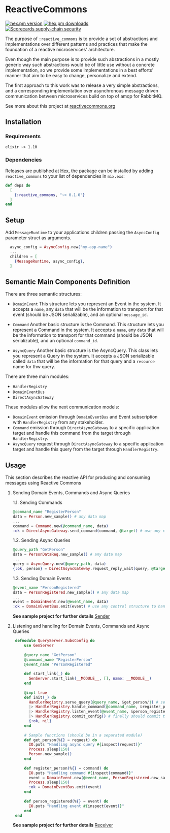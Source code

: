 # ReactiveCommons

[![hex.pm version](https://img.shields.io/hexpm/v/reactive_commons.svg?style=flat)](https://hex.pm/packages/reactive_commons)
[![hex.pm downloads](https://img.shields.io/hexpm/dt/reactive_commons.svg?style=flat)](https://hex.pm/packages/reactive_commons)
[![Scorecards supply-chain security](https://github.com/bancolombia/reactive-commons-elixir/actions/workflows/scorecards-analysis.yml/badge.svg)](https://github.com/bancolombia/reactive-commons-elixir/actions/workflows/scorecards-analysis.yml)

The purpose of `:reactive_commons` is to provide a set of abstractions and implementations over different patterns and
practices that make the foundation of a reactive microservices' architecture.

Even though the main purpose is to provide such abstractions in a mostly generic way such abstractions would be of
little use without a concrete implementation, so we provide some implementations in a best efforts' manner that aim to
be easy to change, personalize and extend.

The first approach to this work was to release a very simple abstractions, and a corresponding implementation over
asynchronous message driven communication between microservices build on top of amqp for RabbitMQ.

See more about this project at [reactivecommons.org](https://reactivecommons.org/)

## Installation

### Requirements

`elixir ~> 1.10`

### Dependencies

Releases are published at [Hex](https://hex.pm/packages/reactive_commons), the package can be installed by adding
`reactive_commons` to your list of dependencies in `mix.exs`:

```elixir
def deps do
  [
    {:reactive_commons, "~> 0.1.0"}
  ]
end
```

## Setup

Add `MessageRuntime` to your applications children passing the `AsyncConfig` parameter struct as arguments.

```elixir
  async_config = AsyncConfig.new("my-app-name")
  ...
  children = [
    {MessageRuntime, async_config},
  ]
```

## Semantic Main Components Definition

There are three semantic structures:

- `DomainEvent`
  This structure lets you represent an Event in the system. It accepts a `name`, any `data` that will be the information
  to transport for that event (should be JSON serializable), and an optional `message_id`.

- `Command`
  Another basic structure is the Command. This structure lets you represent a Command in the system. It accepts a
  `name`, any `data` that will be the information to transport for that command (should be JSON serializable), and an
  optional `command_id`.

- `AsyncQuery`
  Another basic structure is the AsyncQuery. This class lets you represent a Query in the system. It accepts a JSON
  serializable called `data` that will be the information for that query and a `resource` name for thw query.

There are three main modules:

- `HandlerRegistry`
- `DomainEventBus`
- `DirectAsyncGateway`

These modules allow the next communication models:

- `DomainEvent` emission through `DomainEventBus` and Event subscription with `HandlerRegistry` from any stakeholder.
- `Command` emission through `DirectAsyncGateway` to a specific application target and handle this command from the
  target through `HandlerRegistry`.
- `AsyncQuery` request through `DirectAsyncGateway` to a specific application target and handle this query from the
  target through `HandlerRegistry`.

## Usage

This section describes the reactive API for producing and consuming messages using Reactive Commons

1. Sending Domain Events, Commands and Async Queries

   1.1. Sending Commands

    ```elixir
    @command_name "RegisterPerson"
    data = Person.new_sample() # any data map
    ...
    command = Command.new(@command_name, data)
    :ok = DirectAsyncGateway.send_command(command, @target) # use any control structure to handle errors
   ```

   1.2. Sending Async Queries

    ```elixir
    @query_path "GetPerson"
    data = PersonDataReq.new_sample() # any data map
    ...
    query = AsyncQuery.new(@query_path, data)
    {:ok, person} = DirectAsyncGateway.request_reply_wait(query, @target) # use any control structure to handle errors
   ```

   1.3. Sending Domain Events

    ```elixir
    @event_name "PersonRegistered"
    data = PersonRegistered.new_sample() # any data map
    ...
    event = DomainEvent.new(@event_name, data)
    :ok = DomainEventBus.emit(event) # use any control structure to handle errors {:emit_fail, error}
   ```
   
    **See sample project for further details** [Sender](https://github.com/bancolombia/reactive-commons-elixir/blob/main/samples/query-client/lib/query_client/rest_controller.ex)


2. Listening and handling for Domain Events, Commands and Async Queries

   ```elixir
    defmodule QueryServer.SubsConfig do
        use GenServer
    
        @query_name "GetPerson"
        @command_name "RegisterPerson"
        @event_name "PersonRegistered"
    
        def start_link(_) do
          GenServer.start_link(__MODULE__, [], name: __MODULE__)
        end
    
        @impl true
        def init(_) do
          HandlerRegistry.serve_query(@query_name, &get_person/1) # serve a query, should pass query_name and the function which will handle the request.
          |> HandlerRegistry.handle_command(@command_name, &register_person/1) # listen for a command, should pass command_name and the function which will handle the command.
          |> HandlerRegistry.listen_event(@event_name, &person_registered/1) # listen for an event, should pass event_name and the function which will handle the event.
          |> HandlerRegistry.commit_config() # finally should commit the config to configure the listeners.
          {:ok, nil}
        end
    
        # Sample functions (should be in a separated module)
        def get_person(%{} = request) do
          IO.puts "Handling async query #{inspect(request)}"
          Process.sleep(150)
          Person.new_sample()
        end
    
        def register_person(%{} = command) do
          IO.puts "Handling command #{inspect(command)}"
          event = DomainEvent.new(@event_name, PersonRegistered.new_sample(command["data"]))
          Process.sleep(150)
          :ok = DomainEventBus.emit(event)
        end
    
        def person_registered(%{} = event) do
          IO.puts "Handling event #{inspect(event)}"
        end
    end
   ```

    **See sample project for further details** [Receiver](https://github.com/bancolombia/reactive-commons-elixir/blob/main/samples/query-server/lib/query_server/subs_config.ex)

